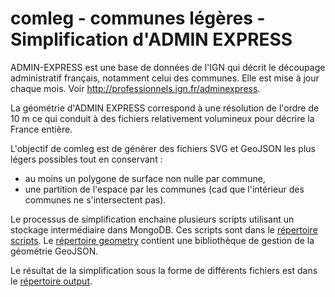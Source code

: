# comleg - communes légères - Simplification d'ADMIN EXPRESS

ADMIN-EXPRESS est une base de données de l'IGN qui décrit le découpage administratif français,
notamment celui des communes.
Elle est mise à jour chaque mois.
Voir http://professionnels.ign.fr/adminexpress.    

La géométrie d'ADMIN EXPRESS correspond à une résolution de l'ordre de 10 m ce qui conduit à des fichiers
relativement volumineux pour décrire la France entière.

L'objectif de comleg est de générer des fichiers SVG et GeoJSON les plus légers possibles tout en conservant :
- au moins un polygone de surface non nulle par commune,
- une partition de l'espace par les communes (cad que l'intérieur des communes ne s'intersectent pas).

Le processus de simplification enchaine plusieurs scripts utilisant un stockage intermédiaire dans MongoDB.
Ces scripts sont dans le [répertoire scripts](https://github.com/benoitdavidfr/comleg/tree/master/scripts).
Le [répertoire geometry](https://github.com/benoitdavidfr/comleg/tree/master/geometry) contient une bibliothèque
de gestion de la géométrie GeoJSON.  

Le résultat de la simplification sous la forme de différents fichiers est dans le
[répertoire output](https://github.com/benoitdavidfr/comleg/tree/master/output).
